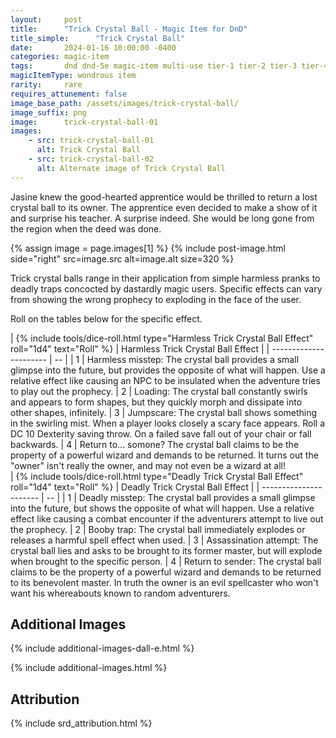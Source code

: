 ```yaml
---
layout:     post
title:      "Trick Crystal Ball - Magic Item for DnD"
title_simple:      "Trick Crystal Ball"
date:       2024-01-16 10:00:00 -0400
categories: magic-item
tags:       dnd dnd-5e magic-item multi-use tier-1 tier-2 tier-3 tier-4
magicItemType: wondrous item
rarity:     rare
requires_attunement: false
image_base_path: /assets/images/trick-crystal-ball/
image_suffix: png
image:      trick-crystal-ball-01
images:
    - src: trick-crystal-ball-01
      alt: Trick Crystal Ball
    - src: trick-crystal-ball-02
      alt: Alternate image of Trick Crystal Ball
---
```


<p class="read-aloud">
    Jasine knew the good-hearted apprentice would be thrilled to return a lost crystal ball to its owner. The apprentice even decided to make a show of it and surprise his teacher. A surprise indeed. She would be long gone from the region when the deed was done.
</p>
<!--more-->

{% assign image = page.images[1] %}
{% include post-image.html side="right" src=image.src alt=image.alt size=320 %}

Trick crystal balls range in their application from simple harmless pranks to deadly traps concocted by dastardly magic users. Specific effects can vary from showing the wrong prophecy to exploding in the face of the user.

Roll on the tables below for the specific effect.

<div markdown="block" class="roll-table js-autoroll js-roll-table">
| {% include tools/dice-roll.html type="Harmless Trick Crystal Ball Effect" roll="1d4" text="Roll" %} | Harmless Trick Crystal Ball Effect |
| ---------------------- | -- |
| 1 | Harmless misstep: The crystal ball provides a small glimpse into the future, but provides the opposite of what will happen. Use a relative effect like causing an NPC to be insulated when the adventure tries to play out the prophecy.
| 2 | Loading: The crystal ball constantly swirls and appears to form shapes, but they quickly morph and dissipate into other shapes, infinitely.
| 3 | Jumpscare: The crystal ball shows something in the swirling mist. When a player looks closely a scary face appears. Roll a DC 10 Dexterity saving throw. On a failed save fall out of your chair or fall backwards.
| 4 | Return to... somone? The crystal ball claims to be the property of a powerful wizard and demands to be returned. It turns out the "owner" isn't really the owner, and may not even be a wizard at all!

</div>

<div markdown="block" class="roll-table js-autoroll js-roll-table">
| {% include tools/dice-roll.html type="Deadly Trick Crystal Ball Effect" roll="1d4" text="Roll" %} | Deadly Trick Crystal Ball Effect |
| ---------------------- | -- |
| 1 | Deadly misstep: The crystal ball provides a small glimpse into the future, but shows the opposite of what will happen. Use a relative effect like causing a combat encounter if the adventurers attempt to live out the prophecy.
| 2 | Booby trap: The crystal ball immediately explodes or releases a harmful spell effect when used.
| 3 | Assassination attempt: The crystal ball lies and asks to be brought to its former master, but will explode when brought to the specific person.
| 4 | Return to sender: The crystal ball claims to be the property of a powerful wizard and demands to be returned to its benevolent master. In truth the owner is an evil spellcaster who won't want his whereabouts known to random adventurers.

</div>


## Additional Images

{% include additional-images-dall-e.html %}

{% include additional-images.html %}


## Attribution

{% include srd_attribution.html %}
